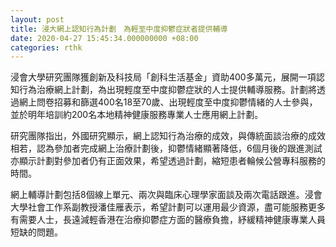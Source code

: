 ```yaml
---
layout: post
title: 浸大網上認知行為計劃　為輕至中度抑鬱症狀者提供輔導
date: 2020-04-27 15:45:34.000000000 +08:00
categories: rthk
---
```


浸會大學研究團隊獲創新及科技局「創科生活基金」資助400多萬元，展開一項認知行為治療網上計劃，為出現輕度至中度抑鬱症狀的人士提供輔導服務。計劃將透過網上問卷招募和篩選400名18至70歲、出現輕度至中度抑鬱情緒的人士參與，並於明年培訓約200名本地精神健康服務專業人士應用網上計劃。

研究團隊指出，外國研究顯示，網上認知行為治療的成效，與傳統面談治療的成效相若，認為參加者完成網上治療計劃後，抑鬱情緒顯著降低，6個月後的跟進測試亦顯示計劃對參加者仍有正面效果，希望透過計劃，縮短患者輪候公營專科服務的時間。

網上輔導計劃包括8個線上單元、兩次與臨床心理學家面談及兩次電話跟進。浸會大學社會工作系副教授潘佳雁表示，希望計劃可以運用最少資源，盡可能服務更多有需要人士，長遠減輕香港在治療抑鬱症方面的醫療負擔，紓緩精神健康專業人員短缺的問題。
